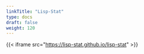 ```yaml
---
linkTitle: "Lisp-Stat"
type: docs
draft: false
weight: 120
---
```


{{< iframe src="https://lisp-stat.github.io/lisp-stat" >}}

